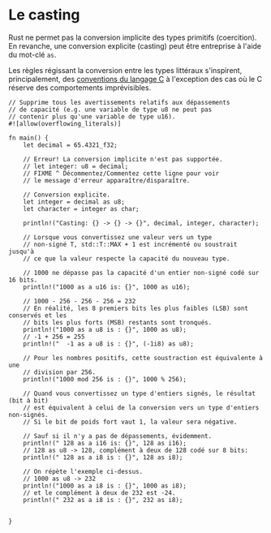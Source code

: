 # Le casting

Rust ne permet pas la conversion implicite des types primitifs (coercition). En revanche, une conversion explicite (casting) peut être entreprise à l'aide du mot-clé `as`.

Les règles régissant la conversion entre les types littéraux s'inspirent, principalement, des [conventions du langage C][c] à l'exception des cas où le C réserve des comportements imprévisibles.

```rust,editable
// Supprime tous les avertissements relatifs aux dépassements 
// de capacité (e.g. une variable de type u8 ne peut pas 
// contenir plus qu'une variable de type u16).
#![allow(overflowing_literals)]

fn main() {
    let decimal = 65.4321_f32;

    // Erreur! La conversion implicite n'est pas supportée.
    // let integer: u8 = decimal;
    // FIXME ^ Décommentez/Commentez cette ligne pour voir 
    // le message d'erreur apparaître/disparaître.

    // Conversion explicite.
    let integer = decimal as u8;
    let character = integer as char;

    println!("Casting: {} -> {} -> {}", decimal, integer, character);

    // Lorsque vous convertissez une valeur vers un type 
    // non-signé T, std::T::MAX + 1 est incrémenté ou soustrait jusqu'à 
    // ce que la valeur respecte la capacité du nouveau type.

    // 1000 ne dépasse pas la capacité d'un entier non-signé codé sur 16 bits.
    println!("1000 as a u16 is: {}", 1000 as u16);

    // 1000 - 256 - 256 - 256 = 232
    // En réalité, les 8 premiers bits les plus faibles (LSB) sont conservés et les 
    // bits les plus forts (MSB) restants sont tronqués.
    println!("1000 as a u8 is : {}", 1000 as u8);
    // -1 + 256 = 255
    println!("  -1 as a u8 is : {}", (-1i8) as u8);

    // Pour les nombres positifs, cette soustraction est équivalente à une 
    // division par 256.
    println!("1000 mod 256 is : {}", 1000 % 256);

    // Quand vous convertissez un type d'entiers signés, le résultat (bit à bit)
    // est équivalent à celui de la conversion vers un type d'entiers non-signés.
    // Si le bit de poids fort vaut 1, la valeur sera négative.

    // Sauf si il n'y a pas de dépassements, évidemment.
    println!(" 128 as a i16 is: {}", 128 as i16);
    // 128 as u8 -> 128, complément à deux de 128 codé sur 8 bits:
    println!(" 128 as a i8 is : {}", 128 as i8);

    // On répète l'exemple ci-dessus.
    // 1000 as u8 -> 232
    println!("1000 as a i8 is : {}", 1000 as i8);
    // et le complément à deux de 232 est -24.
    println!(" 232 as a i8 is : {}", 232 as i8);


}
```

[c]: https://en.wikipedia.org/wiki/Type_conversion#C-like_languages

